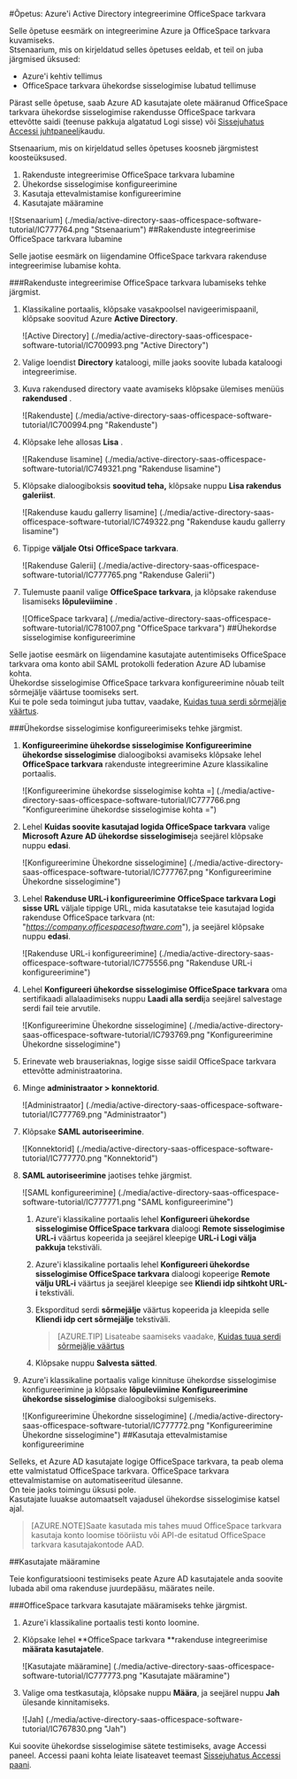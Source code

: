 <properties 
    pageTitle="Õpetus: Azure'i Active Directory integreerimine OfficeSpace tarkvara | Microsoft Azure'i" 
    description="Saate teada, kuidas kasutada OfficeSpace tarkvara Azure Active Directory lubada ühekordse sisselogimise, automatiseeritud ettevalmistamise ja muud!" 
    services="active-directory" 
    authors="jeevansd"  
    documentationCenter="na" 
    manager="femila"/>
<tags 
    ms.service="active-directory" 
    ms.devlang="na" 
    ms.topic="article" 
    ms.tgt_pltfrm="na" 
    ms.workload="identity" 
    ms.date="09/29/2016" 
    ms.author="jeedes" />

#<a name="tutorial-azure-active-directory-integration-with-officespace-software"></a>Õpetus: Azure'i Active Directory integreerimine OfficeSpace tarkvara
  
Selle õpetuse eesmärk on integreerimine Azure ja OfficeSpace tarkvara kuvamiseks.  
Stsenaarium, mis on kirjeldatud selles õpetuses eeldab, et teil on juba järgmised üksused:

-   Azure'i kehtiv tellimus
-   OfficeSpace tarkvara ühekordse sisselogimise lubatud tellimuse
  
Pärast selle õpetuse, saab Azure AD kasutajate olete määranud OfficeSpace tarkvara ühekordse sisselogimise rakendusse OfficeSpace tarkvara ettevõtte saidi (teenuse pakkuja algatatud Logi sisse) või [Sissejuhatus Accessi juhtpaneeli](active-directory-saas-access-panel-introduction.md)kaudu.
  
Stsenaarium, mis on kirjeldatud selles õpetuses koosneb järgmistest koosteüksused.

1.  Rakenduste integreerimise OfficeSpace tarkvara lubamine
2.  Ühekordse sisselogimise konfigureerimine
3.  Kasutaja ettevalmistamise konfigureerimine
4.  Kasutajate määramine

![Stsenaarium] (./media/active-directory-saas-officespace-software-tutorial/IC777764.png "Stsenaarium")
##<a name="enabling-the-application-integration-for-officespace-software"></a>Rakenduste integreerimise OfficeSpace tarkvara lubamine
  
Selle jaotise eesmärk on liigendamine OfficeSpace tarkvara rakenduse integreerimise lubamise kohta.

###<a name="to-enable-the-application-integration-for-officespace-software-perform-the-following-steps"></a>Rakenduste integreerimise OfficeSpace tarkvara lubamiseks tehke järgmist.

1.  Klassikaline portaalis, klõpsake vasakpoolsel navigeerimispaanil, klõpsake soovitud Azure **Active Directory**.

    ![Active Directory] (./media/active-directory-saas-officespace-software-tutorial/IC700993.png "Active Directory")

2.  Valige loendist **Directory** kataloogi, mille jaoks soovite lubada kataloogi integreerimise.

3.  Kuva rakendused directory vaate avamiseks klõpsake ülemises menüüs **rakendused** .

    ![Rakenduste] (./media/active-directory-saas-officespace-software-tutorial/IC700994.png "Rakenduste")

4.  Klõpsake lehe allosas **Lisa** .

    ![Rakenduse lisamine] (./media/active-directory-saas-officespace-software-tutorial/IC749321.png "Rakenduse lisamine")

5.  Klõpsake dialoogiboksis **soovitud teha,** klõpsake nuppu **Lisa rakendus galeriist**.

    ![Rakenduse kaudu gallerry lisamine] (./media/active-directory-saas-officespace-software-tutorial/IC749322.png "Rakenduse kaudu gallerry lisamine")

6.  Tippige **väljale Otsi** **OfficeSpace tarkvara**.

    ![Rakenduse Galerii] (./media/active-directory-saas-officespace-software-tutorial/IC777765.png "Rakenduse Galerii")

7.  Tulemuste paanil valige **OfficeSpace tarkvara**, ja klõpsake rakenduse lisamiseks **lõpuleviimine** .

    ![OfficeSpace tarkvara] (./media/active-directory-saas-officespace-software-tutorial/IC781007.png "OfficeSpace tarkvara")
##<a name="configuring-single-sign-on"></a>Ühekordse sisselogimise konfigureerimine
  
Selle jaotise eesmärk on liigendamine kasutajate autentimiseks OfficeSpace tarkvara oma konto abil SAML protokolli federation Azure AD lubamise kohta.  
Ühekordse sisselogimise OfficeSpace tarkvara konfigureerimine nõuab teilt sõrmejälje väärtuse toomiseks sert.  
Kui te pole seda toimingut juba tuttav, vaadake, [Kuidas tuua serdi sõrmejälje väärtus](http://youtu.be/YKQF266SAxI).

###<a name="to-configure-single-sign-on-perform-the-following-steps"></a>Ühekordse sisselogimise konfigureerimiseks tehke järgmist.

1.  **Konfigureerimine ühekordse sisselogimise** **Konfigureerimine ühekordse sisselogimise** dialoogiboksi avamiseks klõpsake lehel **OfficeSpace tarkvara** rakenduste integreerimine Azure klassikaline portaalis.

    ![Konfigureerimine ühekordse sisselogimise kohta =] (./media/active-directory-saas-officespace-software-tutorial/IC777766.png "Konfigureerimine ühekordse sisselogimise kohta =")

2.  Lehel **Kuidas soovite kasutajad logida OfficeSpace tarkvara** valige **Microsoft Azure AD ühekordse sisselogimise**ja seejärel klõpsake nuppu **edasi**.

    ![Konfigureerimine Ühekordne sisselogimine] (./media/active-directory-saas-officespace-software-tutorial/IC777767.png "Konfigureerimine Ühekordne sisselogimine")

3.  Lehel **Rakenduse URL-i konfigureerimine** **OfficeSpace tarkvara Logi sisse URL** väljale tippige URL, mida kasutatakse teie kasutajad logida rakenduse OfficeSpace tarkvara (nt: "*https://company.officespacesoftware.com*"), ja seejärel klõpsake nuppu **edasi**.

    ![Rakenduse URL-i konfigureerimine] (./media/active-directory-saas-officespace-software-tutorial/IC775556.png "Rakenduse URL-i konfigureerimine")

4.  Lehel **Konfigureeri ühekordse sisselogimise OfficeSpace tarkvara** oma sertifikaadi allalaadimiseks nuppu **Laadi alla serdi**ja seejärel salvestage serdi fail teie arvutile.

    ![Konfigureerimine Ühekordne sisselogimine] (./media/active-directory-saas-officespace-software-tutorial/IC793769.png "Konfigureerimine Ühekordne sisselogimine")

5.  Erinevate web brauseriaknas, logige sisse saidil OfficeSpace tarkvara ettevõtte administraatorina.

6.  Minge **administraator \> konnektorid**.

    ![Administraator] (./media/active-directory-saas-officespace-software-tutorial/IC777769.png "Administraator")

7.  Klõpsake **SAML autoriseerimine**.

    ![Konnektorid] (./media/active-directory-saas-officespace-software-tutorial/IC777770.png "Konnektorid")

8.  **SAML autoriseerimine** jaotises tehke järgmist.

    ![SAML konfigureerimine] (./media/active-directory-saas-officespace-software-tutorial/IC777771.png "SAML konfigureerimine")

    1.  Azure'i klassikaline portaalis lehel **Konfigureeri ühekordse sisselogimise OfficeSpace tarkvara** dialoogi **Remote sisselogimise URL-i** väärtus kopeerida ja seejärel kleepige **URL-i Logi välja pakkuja** tekstiväli.
    2.  Azure'i klassikaline portaalis lehel **Konfigureeri ühekordse sisselogimise OfficeSpace tarkvara** dialoogi kopeerige **Remote välju URL-i** väärtus ja seejärel kleepige see **Kliendi idp sihtkoht URL-i** tekstiväli.
    3.  Eksporditud serdi **sõrmejälje** väärtus kopeerida ja kleepida selle **Kliendi idp cert sõrmejälje** tekstiväli.  

        >[AZURE.TIP]
        Lisateabe saamiseks vaadake, [Kuidas tuua serdi sõrmejälje väärtus](http://youtu.be/YKQF266SAxI)

    4.  Klõpsake nuppu **Salvesta sätted**.

9.  Azure'i klassikaline portaalis valige kinnituse ühekordse sisselogimise konfigureerimine ja klõpsake **lõpuleviimine** **Konfigureerimine ühekordse sisselogimise** dialoogiboksi sulgemiseks.

    ![Konfigureerimine Ühekordne sisselogimine] (./media/active-directory-saas-officespace-software-tutorial/IC777772.png "Konfigureerimine Ühekordne sisselogimine")
##<a name="configuring-user-provisioning"></a>Kasutaja ettevalmistamise konfigureerimine
  
Selleks, et Azure AD kasutajate logige OfficeSpace tarkvara, ta peab olema ette valmistatud OfficeSpace tarkvara. OfficeSpace tarkvara ettevalmistamise on automatiseeritud ülesanne.  
On teie jaoks toimingu üksusi pole.  
Kasutajate luuakse automaatselt vajadusel ühekordse sisselogimise katsel ajal.

>[AZURE.NOTE]Saate kasutada mis tahes muud OfficeSpace tarkvara kasutaja konto loomise tööriistu või API-de esitatud OfficeSpace tarkvara kasutajakontode AAD.

##<a name="assigning-users"></a>Kasutajate määramine
  
Teie konfiguratsiooni testimiseks peate Azure AD kasutajatele anda soovite lubada abil oma rakenduse juurdepääsu, määrates neile.

###<a name="to-assign-users-to-officespace-software-perform-the-following-steps"></a>OfficeSpace tarkvara kasutajate määramiseks tehke järgmist.

1.  Azure'i klassikaline portaalis testi konto loomine.

2.  Klõpsake lehel **OfficeSpace tarkvara **rakenduse integreerimise **määrata kasutajatele**.

    ![Kasutajate määramine] (./media/active-directory-saas-officespace-software-tutorial/IC777773.png "Kasutajate määramine")

3.  Valige oma testkasutaja, klõpsake nuppu **Määra**, ja seejärel nuppu **Jah** ülesande kinnitamiseks.

    ![Jah] (./media/active-directory-saas-officespace-software-tutorial/IC767830.png "Jah")
  
Kui soovite ühekordse sisselogimise sätete testimiseks, avage Accessi paneel. Accessi paani kohta leiate lisateavet teemast [Sissejuhatus Accessi paani](active-directory-saas-access-panel-introduction.md).